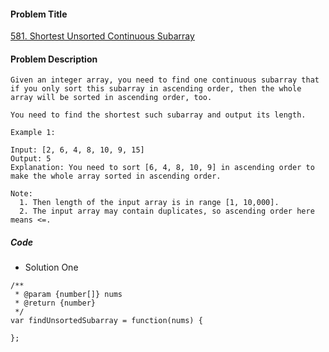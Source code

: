 #### Problem Title
[581. Shortest Unsorted Continuous Subarray](https://leetcode.com/problems/shortest-unsorted-continuous-subarray/)
#### Problem Description
```
Given an integer array, you need to find one continuous subarray that if you only sort this subarray in ascending order, then the whole array will be sorted in ascending order, too.

You need to find the shortest such subarray and output its length.

Example 1:

Input: [2, 6, 4, 8, 10, 9, 15]
Output: 5
Explanation: You need to sort [6, 4, 8, 10, 9] in ascending order to make the whole array sorted in ascending order.

Note:
  1. Then length of the input array is in range [1, 10,000].
  2. The input array may contain duplicates, so ascending order here means <=.

```

##### Code

- Solution One
```
/**
 * @param {number[]} nums
 * @return {number}
 */
var findUnsortedSubarray = function(nums) {
    
};
```
